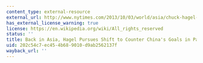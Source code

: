 ```yaml
---
content_type: external-resource
external_url: http://www.nytimes.com/2013/10/03/world/asia/chuck-hagel-in-asia.html
has_external_license_warning: true
license: https://en.wikipedia.org/wiki/All_rights_reserved
status: ''
title: Back in Asia, Hagel Pursues Shift to Counter China's Goals in Pacific
uid: 202c54c7-ec45-4b68-9010-d9ab2562137f
wayback_url: ''
---
```

